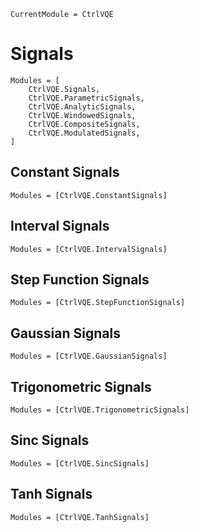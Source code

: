 ```@meta
CurrentModule = CtrlVQE
```

# Signals

```@autodocs
Modules = [
    CtrlVQE.Signals,
    CtrlVQE.ParametricSignals,
    CtrlVQE.AnalyticSignals,
    CtrlVQE.WindowedSignals,
    CtrlVQE.CompositeSignals,
    CtrlVQE.ModulatedSignals,
]
```

## Constant Signals
```@autodocs
Modules = [CtrlVQE.ConstantSignals]
```

## Interval Signals
```@autodocs
Modules = [CtrlVQE.IntervalSignals]
```

## Step Function Signals
```@autodocs
Modules = [CtrlVQE.StepFunctionSignals]
```

## Gaussian Signals
```@autodocs
Modules = [CtrlVQE.GaussianSignals]
```

## Trigonometric Signals
```@autodocs
Modules = [CtrlVQE.TrigonometricSignals]
```

## Sinc Signals
```@autodocs
Modules = [CtrlVQE.SincSignals]
```

## Tanh Signals
```@autodocs
Modules = [CtrlVQE.TanhSignals]
```
